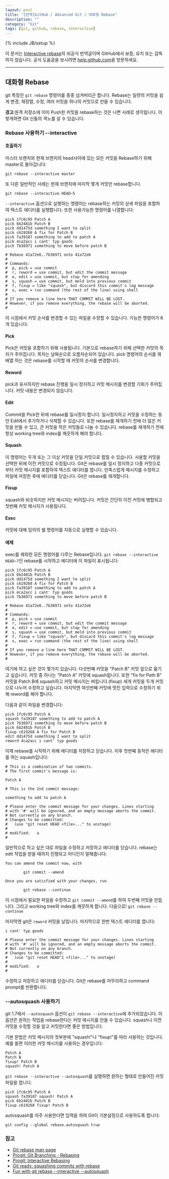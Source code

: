 ```yaml
---
layout: post
title: "[번역]GitHub / Advanced Git / 대화형 Rebase"
description: ""
category: "Git"
tags: [git, github, rebase, interactive]
---
```

{% include JB/setup %}

이 문서는 [Interactive rebase](https://help.github.com/articles/interactive-rebase)의 비공식 번역글이며 GitHub에서 보증, 유지 또는 감독하지 않습니다. 공식 도움글을 보시려면 [help.github.com](https://help.github.com)을 방문하세요.

---

## 대화형 Rebase

git 특징인 `git rebase` 명령어를 종종 넘겨버리곤 합니다. Rebase는 일련의 커밋을 쉽게 변경, 재정렬, 수정, 여러 커밋을 하나의 커밋으로 만들 수 있습니다.

<div class="alert warning"><strong>경고</strong>:원격 저장소에 이미 Push한 커밋을 rebase하는 것은 나쁜 사례로 생각됩니다. 이렇게하면 Git 신들의 격노를 살 수 있습니다.</div>


<h3>Rebase 사용하기 --interactive</h3>

#### 호출하기

마스터 브랜치와 현재 브랜치의 head사이에 있는 모든 커밋을 Rebase하기 위해 master로 돌아갑니다:

	git rebase --interactive master

또 다른 일반적인 사례는 현재 브랜치에 마지막 몇개 커밋만 rebase합니다.

	git rebase --interactive HEAD~5

`--interactive` 옵션으로 실행하는 명령어는 rebase하는 커밋의 상세 파일을 포함하여 텍스트 에디터를 실행합니다. 또한 사용가능한 명령어를 나열합니다:

	pick 1fc6c95 Patch A
	pick 6b2481b Patch B
	pick dd1475d something I want to split
	pick c619268 A fix for Patch B
	pick fa39187 something to add to patch A
	pick 4ca2acc i cant' typ goods
	pick 7b36971 something to move before patch B

	# Rebase 41a72e6..7b36971 onto 41a72e6
	#
	# Commands:
	#  p, pick = use commit
	#  r, reword = use commit, but edit the commit message
	#  e, edit = use commit, but stop for amending
	#  s, squash = use commit, but meld into previous commit
	#  f, fixup = like "squash", but discard this commit's log message
	#  x, exec = run command (the rest of the line) using shell
	#
	# If you remove a line here THAT COMMIT WILL BE LOST.
	# However, if you remove everything, the rebase will be aborted.
	#

이 시점에서 커밋 순서를 변경할 수 있는 파일을 수정할 수 있습니다. 가능한 명령어가 6개 있습니다:


#### Pick

Pick은 커밋을 포함하기 위해 사용됩니다. 기본으로 rebase하기 위해 선택한 커밋의 목차가 주어집니다. 목차는 날짜순으로 오름차순되어 있습니다. pick 명령어의 순서를 재배열 하는 것은 rebase를 시작할 때 커밋의 순서를 변경합니다.


#### Reword

pick과 유사하지만 rebase 진행을 일시 정지하고 커밋 메시지를 변경할 기회가 주어집니다. 커밋 내용은 변경되지 않습니다.


#### Edit

Commit을 Pick한 뒤에 rebase를 일시정지 합니다. 일시정지하고 커밋을 수정하는 동안 Edit에서 추가하거나 삭제할 수 있습니다. 또한 rebase를 재개하기 전에 더 많은 커밋을 만들 수 있고, 큰 커밋을 작은 커밋들로 나눌 수 있습니다. rebase를 재개하기 전에 항상 working tree와 index를 깨끗하게 해야 합니다.


#### Squash

이 명령어는 두개 또는 그 이상 커밋을 단일 커밋으로 합칠 수 있습니다. 사용할 커밋을 선택한 뒤에 이전 커밋으로 수정됩니다. Git은 rebase를 일시 정지하고 다중 커밋으로부터 커밋 메시지를 포함하여 텍스트 에디터를 엽니다. 만족스럽게 메시지를 수정하고 파일에 저장한 후에 에디터를 닫습니다. Git은 rebase를 재개합니다.


#### Fixup

squash와 비슷하지만 커밋 메시지는 버려집니다. 커밋은 간단히 이전 커밋에 병합되고 첫번째 커밋 메시지가 사용됩니다.


#### Exec

커밋에 대해 임의의 쉘 명령어를 자동으로 실행할 수 있습니다.


#### 예제

exec를 제외한 모든 명령어를 다루는 Rebase입니다. `git rebase --interactive HEAD~7`인 rebase를 시작하고 에디터에 이 파일이 표시됩니다:

	pick 1fc6c95 Patch A
	pick 6b2481b Patch B
	pick dd1475d something I want to split
	pick c619268 A fix for Patch B
	pick fa39187 something to add to patch A
	pick 4ca2acc i cant' typ goods
	pick 7b36971 something to move before patch B

	# Rebase 41a72e6..7b36971 onto 41a72e6
	#
	# Commands:
	#  p, pick = use commit
	#  r, reword = use commit, but edit the commit message
	#  e, edit = use commit, but stop for amending
	#  s, squash = use commit, but meld into previous commit
	#  f, fixup = like "squash", but discard this commit's log message
	#  x, exec = run command (the rest of the line) using shell
	#
	# If you remove a line here THAT COMMIT WILL BE LOST.
	# However, if you remove everything, the rebase will be aborted.
	#

여기에 하고 싶은 것이 몇가지 있습니다. 다섯번째 커밋을 "Patch B" 커밋 앞으로 옮기고 싶습니다. 커밋 중 하나는 "Patch A" 커밋에 squash됩니다. 또한 "fix for Path B" 커밋을 Patch B에 squash하고 커밋 메시지는 버립니다.(fixup) 세개 커밋을 두개 커밋으로 나누어 수정하고 싶습니다. 마지막엔 여섯번째 커밋에 멋진 입력으로 수정하기 위해 reword를 해야 합니다.

다음과 같이 파일을 변경합니다:

	pick 1fc6c95 Patch A
	squash fa39187 something to add to patch A
	pick 7b36971 something to move before patch B
	pick 6b2481b Patch B
	fixup c619268 A fix for Patch B
	edit dd1475d something I want to split
	reword 4ca2acc i cant' typ goods

이제 rebase를 시작하기 위해 에디터를 저장하고 닫습니다. 이후 첫번째 동작은 에디터를 여는 squash입니다:

	# This is a combination of two commits.
	# The first commit's message is:

	Patch A

	# This is the 2nd commit message:

	something to add to patch A

	# Please enter the commit message for your changes. Lines starting
	# with '#' will be ignored, and an empty message aborts the commit.
	# Not currently on any branch.
	# Changes to be committed:
	#   (use "git reset HEAD <file>..." to unstage)
	#
	# modified:   a
	#

일반적으로 하고 싶은 대로 파일을 수정하고 저장하고 에디터를 닫습니다. rebase는 edit 작업을 받을 때까지 진행되고 어디인지 말해줍니다:

	You can amend the commit now, with

	        git commit --amend

	Once you are satisfied with your changes, run

	        git rebase --continue

이 시점에서 필요한 파일을 수정하고 `git commit --amend`를 하여 두번째 커밋을 만듭니다. 그리고 working tree와 index를 깨끗하게 합니다. 다음으로! `git rebase --continue`

마지막엔 git은 `reword` 커밋을 날립니다. 마지막으로 한번 텍스트 에디터를 엽니다:

	i cant' typ goods

	# Please enter the commit message for your changes. Lines starting
	# with '#' will be ignored, and an empty message aborts the commit.
	# Not currently on any branch.
	# Changes to be committed:
	#   (use "git reset HEAD^1 <file>..." to unstage)
	#
	# modified:   a
	#

수정하고 저장하고 에디터를 닫습니다. Git은 rebase를 마무리하고 command prompt를 반환합니다.


<h3>--autosquash 사용하기</h3>

git 1.7에서 `--autosquash` 옵션이 `git rebase --interactive`에 추가되었습니다. 이 옵션은 원하는 작업을 rebase한다는 커밋 메시지를 만들 수 있습니다. squash나 이전 커밋을 수정할 것을 알고 커밋한다면 좋은 방법입니다.

기본 문법은 커밋 메시지의 첫부분에 "squash!"나 "fixup!"를 따라 사용하는 것입니다. 예를 들면 이러한 커밋 메시지를 사용하는 경우입니다:

	Patch A
	Patch B
	fixup! Patch B
	squash! Patch A

`git rebase --interactive --autosquash`를 실행하면 원하는 형태로 만들어진 커밋 파일을 엽니다.

	pick 1fc6c95 Patch A
	squash fa39187 squash! Patch A
	pick 6b2481b Patch B
	fixup c619268 fixup! Patch B

autosquash를 자주 사용한다면 입력을 하여 Git이 기본설정으로 사용하도록 합니다:

	git config --global rebase.autosquash true



### 참고

- [Git rebase man page](http://git-scm.com/docs/git-rebase)
- [Progit: Git Branching - Rebasing](http://git-scm.com/book/en/Git-Branching-Rebasing)
- [Progit: Interactive Rebasing](http://git-scm.com/book/en/Git-Tools-Rewriting-History#Changing-Multiple-Commit-Messages)
- [Git ready: squashing commits with rebase](http://gitready.com/advanced/2009/02/10/squashing-commits-with-rebase.html)
- [Fun with git rebase --interactive --autosquash](http://technosorcery.net/blog/2010/02/07/fun-with-the-upcoming-1-7-release-of-git-rebase---interactive---autosquash/)